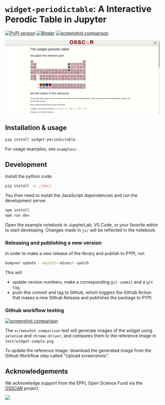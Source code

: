 # `widget-periodictable`: A Interactive Perodic Table in Jupyter

[![PyPI version](https://badge.fury.io/py/widget-periodictable.svg)](https://badge.fury.io/py/widget-periodictable)
[![Binder](https://mybinder.org/badge_logo.svg)](https://mybinder.org/v2/gh/osscar-org/widget-periodictable/main?urlpath=%2Fvoila%2Frender%2Fexamples%2Fintroduction.ipynb)
[![screenshot comparison](https://github.com/osscar-org/widget-periodictable/actions/workflows/screenshot-comparison.yml/badge.svg)](https://github.com/osscar-org/widget-periodictable/actions/workflows/screenshot-comparison.yml)

![demo](https://raw.githubusercontent.com/osscar-org/widget-periodictable/main/example/demo.gif)

## Installation & usage

```sh
pip install widget-periodictable
```

For usage examples, see `examples/`.

## Development

Install the python code:

```sh
pip install -e .[dev]
```

You then need to install the JavaScript dependencies and run the development server.

```sh
npm install
npm run dev
```

Open the example notebook in JupyterLab, VS Code, or your favorite editor to start developing. Changes made in `js/` will be reflected in the notebook.

### Releasing and publishing a new version

In order to make a new release of the library and publish to PYPI, run

```bash
bumpver update --major/--minor/--patch
```

This will

- update version numbers, make a corresponding `git commit` and a `git tag`;
- push this commit and tag to Github, which triggers the Github Action that makes a new Github Release and publishes the package to PYPI.


### Github workflow testing

[![screenshot comparison](https://github.com/osscar-org/widget-periodictable/actions/workflows/screenshot-comparison.yml/badge.svg)](https://github.com/osscar-org/widget-periodictable/actions/workflows/screenshot-comparison.yml)

The `screenshot comparison` test will generate images of the widget using `selenium` and `chrome-driver`, and compares them to the reference image in `test/widget-sample.png`.

To update the reference image: download the generated image from the Github Workflow step called "Upload screenshots".

## Acknowledgements

We acknowledge support from the EPFL Open Science Fund via the [OSSCAR](http://www.osscar.org) project.

<img src='https://www.osscar.org/_images/logos.png' width='1200'>
